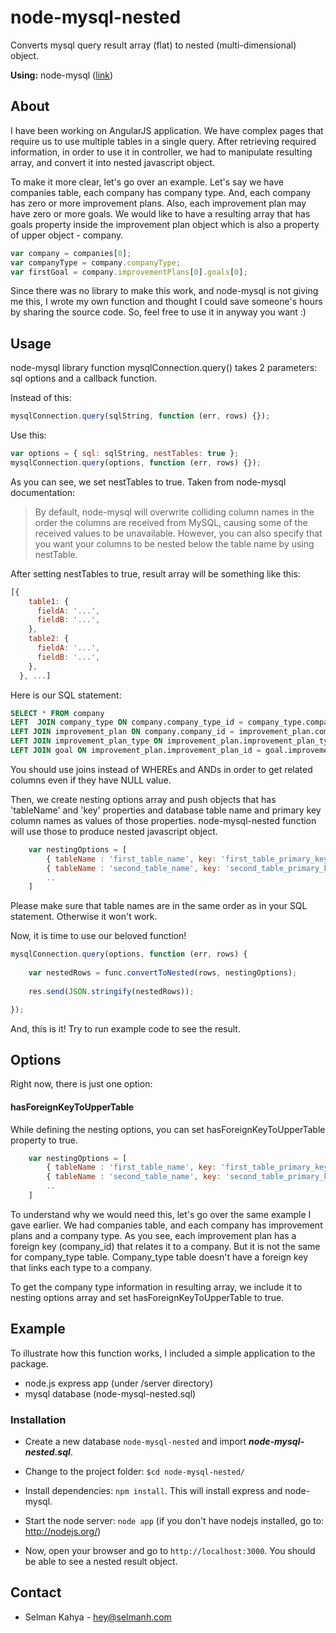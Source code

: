 # node-mysql-nested

Converts mysql query result array (flat) to nested (multi-dimensional) object.

**Using:** node-mysql ([link](https://github.com/felixge/node-mysql))

## About

I have been working on AngularJS application. We have complex pages that require us to use multiple tables in a single query. After retrieving required information, in order to use it in controller, we had to manipulate resulting array, and convert it into nested javascript object. 

To make it more clear, let's go over an example. Let's say we have companies table, each company has company type. And, each company has zero or more improvement plans. Also, each improvement plan may have zero or more goals. We would like to have a resulting array that has goals property inside the improvement plan object which is also a property of upper object - company.

```javascript
var company = companies[0];
var companyType = company.companyType;
var firstGoal = company.improvementPlans[0].goals[0];
```

Since there was no library to make this work, and node-mysql is not giving me this, I wrote my own function and thought I could save someone's hours by sharing the source code. So, feel free to use it in anyway you want :)

## Usage

node-mysql library function mysqlConnection.query() takes 2 parameters: sql options and a callback function. 

Instead of this:

```javascript 
mysqlConnection.query(sqlString, function (err, rows) {});
```

Use this:

```javascript 
var options = { sql: sqlString, nestTables: true };
mysqlConnection.query(options, function (err, rows) {});
```

As you can see, we set nestTables to true. Taken from node-mysql documentation:

> By default, node-mysql will overwrite colliding column names in the order the columns are received from MySQL, causing some of the received values to be unavailable. However, you can also specify that you want your columns to be nested below the table name by using nestTable.

After setting nestTables to true, result array will be something like this:

```javascript 
[{
    table1: {
      fieldA: '...',
      fieldB: '...',
    },
    table2: {
      fieldA: '...',
      fieldB: '...',
    },
  }, ...]
```

Here is our SQL statement:

```sql
SELECT * FROM company
LEFT  JOIN company_type ON company.company_type_id = company_type.company_type_id
LEFT JOIN improvement_plan ON company.company_id = improvement_plan.company_id
LEFT JOIN improvement_plan_type ON improvement_plan.improvement_plan_type_id = improvement_plan_type.improvement_plan_type_id
LEFT JOIN goal ON improvement_plan.improvement_plan_id = goal.improvement_plan_id
```

You should use joins instead of WHEREs and ANDs in order to get related columns even if they have NULL value.

Then, we create nesting options array and push objects that has 'tableName' and 'key' properties and database table name and primary key column names as values of those  properties. node-mysql-nested function will use those to produce nested javascript object.

```javascript
    var nestingOptions = [
        { tableName : 'first_table_name', key: 'first_table_primary_key_column_name'},
        { tableName : 'second_table_name', key: 'second_table_primary_key_column_name' }
        ..
    ]
``` 

Please make sure that table names are in the same order as in your SQL statement. Otherwise it won't work.

Now, it is time to use our beloved function!

```javascript
mysqlConnection.query(options, function (err, rows) {
    
    var nestedRows = func.convertToNested(rows, nestingOptions);
    
    res.send(JSON.stringify(nestedRows));

});
```

And, this is it! Try to run example code to see the result.

## Options

Right now, there is just one option:

#### hasForeignKeyToUpperTable

While defining the nesting options, you can set hasForeignKeyToUpperTable property to true.
 
```javascript
    var nestingOptions = [
        { tableName : 'first_table_name', key: 'first_table_primary_key_column_name'},
        { tableName : 'second_table_name', key: 'second_table_primary_key_column_name' hasForeignKeyToUpperTable: true }
        ..
    ]
```

To understand why we would need this, let's go over the same example I gave earlier. We had companies table, and each company has improvement plans and a company type. As you see, each improvement plan has a foreign key (company_id) that relates it to a company. But it is not the same for company_type table. Company_type table doesn't have a foreign key that links each type to a company. 

To get the company type information in resulting array, we include it to nesting options array and set hasForeignKeyToUpperTable to true.

## Example

To illustrate how this function works, I included a simple application to the package. 

* node.js express app (under /server directory)
* mysql database (node-mysql-nested.sql)

### Installation

* Create a new database `node-mysql-nested` and import ***node-mysql-nested.sql***.

* Change to the project folder: `$cd node-mysql-nested/`  

* Install dependencies: `npm install`. This will install express and node-mysql.

* Start the node server: `node app` (if you don't have nodejs installed, go to: http://nodejs.org/)

* Now, open your browser and go to `http://localhost:3000`. You should be able to see a nested result object.

## Contact

 - Selman Kahya - hey@selmanh.com